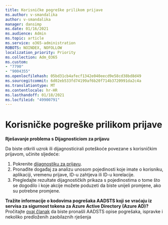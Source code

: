 ```yaml
---
title: Korisničke pogreške prilikom prijave
ms.author: v-smandalika
author: v-smandalika
manager: dansimp
ms.date: 01/16/2021
ms.audience: Admin
ms.topic: article
ms.service: o365-administration
ROBOTS: NOINDEX, NOFOLLOW
localization_priority: Priority
ms.collection: Adm_O365
ms.custom:
- "7790"
- "9004355"
ms.openlocfilehash: 05bd31cb4afecf1342e040eecd9e58cd38bd8d49
ms.sourcegitcommit: 6d02eb533fd74199af6b20f714b3720991da2c4a
ms.translationtype: MT
ms.contentlocale: hr-HR
ms.lasthandoff: 01/18/2021
ms.locfileid: "49900791"
---
```

# <a name="user-sign-in-errors"></a>Korisničke pogreške prilikom prijave

**Rješavanje problema s Dijagnosticiom za prijavu**

Da biste otkrili uzrok ili dijagnosticirali poteškoće povezane s korisničkim prijavom, učinite sljedeće:

1. Pokrenite [dijagnostiku za prijavu](https://ms.portal.azure.com/#blade/Microsoft_AAD_IAM/ActiveDirectoryMenuBlade/diagnose/symptomId/ms_aad_dxp_signin_caDiagnoseAndSolveSummarySymptom).
2. Pronađite događaj za analizu unosom pojedinosti koje imate o korisniku, aplikaciji, vremenu prijave, ID-u zahtjeva ili ID-u korelacije.
3. Pregledajte rezultate dijagnostičkih prikaza s pojedinostima o tome što se dogodilo i koje akcije možete poduzeti da biste unijeli promjene, ako su potrebne promjene.

**Tražite informacije o kodovima pogrešaka AADSTS koji se vraćaju iz servisa za sigurnost tokena za Azure Active Directory (Azure AD)?** Pročitajte [ovaj članak](https://docs.microsoft.com/azure/active-directory/develop/reference-aadsts-error-codes) da biste pronašli AADSTS opise pogrešaka, ispravke i nekoliko predloženih zaobilaznih rješenja